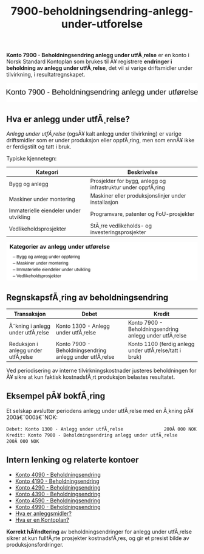 ﻿---
title: "7900-beholdningsendring-anlegg-under-utforelse"
meta_title: "7900-beholdningsendring-anlegg-under-utforelse"
meta_description: '**Konto 7900 - Beholdningsendring anlegg under utfÃ¸relse** er en konto i Norsk Standard Kontoplan som brukes til Ã¥ registrere **endringer i beholdning av anle...'
slug: 7900-beholdningsendring-anlegg-under-utforelse
type: blog
layout: pages/single
---

**Konto 7900 - Beholdningsendring anlegg under utfÃ¸relse** er en konto i Norsk Standard Kontoplan som brukes til Ã¥ registrere **endringer i beholdning av anlegg under utfÃ¸relse**, det vil si varige driftsmidler under tilvirkning, i resultatregnskapet.

![Illustrasjon av konto 7900 Beholdningsendring anlegg under utfÃ¸relse](7900-beholdningsendring-anlegg-under-utforelse-image.svg)

## Hva er anlegg under utfÃ¸relse?

*Anlegg under utfÃ¸relse* (ogsÃ¥ kalt anlegg under tilvirkning) er varige driftsmidler som er under produksjon eller oppfÃ¸ring, men som ennÃ¥ ikke er ferdigstilt og tatt i bruk.

Typiske kjennetegn:

| Kategori                        | Beskrivelse                                                        |
|---------------------------------|--------------------------------------------------------------------|
| Bygg og anlegg                  | Prosjekter for bygg, anlegg og infrastruktur under oppfÃ¸ring        |
| Maskiner under montering        | Maskiner eller produksjonslinjer under installasjon                |
| Immaterielle eiendeler under utvikling | Programvare, patenter og FoU-prosjekter                   |
| Vedlikeholdsprosjekter          | StÃ¸rre vedlikeholds- og investeringsprosjekter                     |

![Kategorier av anlegg under utfÃ¸relse](7900-kategorier-anlegg-under-utforelse.svg)

## RegnskapsfÃ¸ring av beholdningsendring

| Transaksjon                       | Debet                                                   | Kredit                                                 |
|-----------------------------------|---------------------------------------------------------|--------------------------------------------------------|
| Ã˜kning i anlegg under utfÃ¸relse    | Konto 1300 - Anlegg under utfÃ¸relse                     | Konto 7900 - Beholdningsendring anlegg under utfÃ¸relse |
| Reduksjon i anlegg under utfÃ¸relse | Konto 7900 - Beholdningsendring anlegg under utfÃ¸relse | Konto 1100 (ferdig anlegg under utfÃ¸relse/tatt i bruk) |

Ved periodisering av interne tilvirkningskostnader justeres beholdningen for Ã¥ sikre at kun faktisk kostnadsfÃ¸rt produksjon belastes resultatet.

## Eksempel pÃ¥ bokfÃ¸ring

Et selskap avslutter periodens anlegg under utfÃ¸relse med en Ã¸kning pÃ¥ 200â€¯000â€¯NOK:

```plaintext
Debet: Konto 1300 - Anlegg under utfÃ¸relse               200Â 000 NOK
Kredit: Konto 7900 - Beholdningsendring anlegg under utfÃ¸relse  200Â 000 NOK
```

## Intern lenking og relaterte kontoer

* [Konto 4090 - Beholdningsendring](/blogs/kontoplan/4090-beholdningsendring "Konto 4090 - Beholdningsendring")
* [Konto 4190 - Beholdningsendring](/blogs/kontoplan/4190-beholdningsendring "Konto 4190 - Beholdningsendring")
* [Konto 4290 - Beholdningsendring](/blogs/kontoplan/4290-beholdningsendring "Konto 4290 - Beholdningsendring")
* [Konto 4390 - Beholdningsendring](/blogs/kontoplan/4390-beholdningsendring "Konto 4390 - Beholdningsendring")
* [Konto 4590 - Beholdningsendring](/blogs/kontoplan/4590-beholdningsendring "Konto 4590 - Beholdningsendring")
* [Konto 4990 - Beholdningsendring](/blogs/kontoplan/4990-beholdningsendring "Konto 4990 - Beholdningsendring")
* [Hva er anleggsmidler?](/blogs/regnskap/hva-er-anleggsmidler "Hva er anleggsmidler? Guide til hva anleggsmidler er")
* [Hva er en Kontoplan?](/blogs/regnskap/hva-er-kontoplan "Hva er en Kontoplan? Komplett Guide til Kontoplaner i Norsk Regnskap")

**Korrekt hÃ¥ndtering** av beholdningsendringer for anlegg under utfÃ¸relse sikrer at kun fullfÃ¸rte prosjekter kostnadsfÃ¸res, og gir et presist bilde av produksjonsfordringer.
